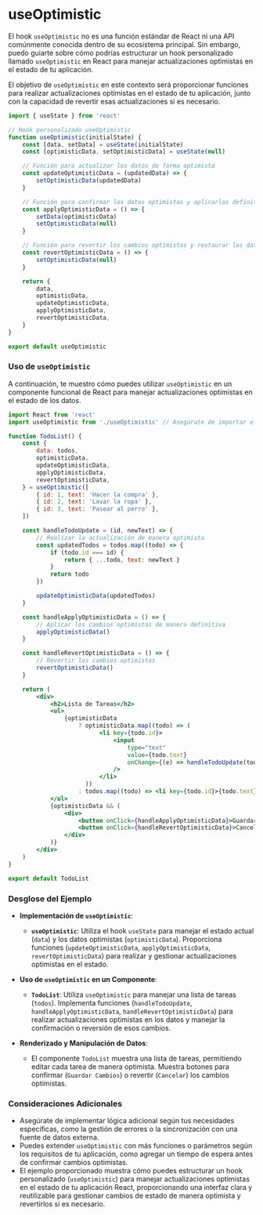 # useOptimistic

El hook `useOptimistic` no es una función estándar de React ni una API comúnmente conocida dentro de su ecosistema principal. Sin embargo, puedo guiarte sobre cómo podrías estructurar un hook personalizado llamado `useOptimistic` en React para manejar actualizaciones optimistas en el estado de tu aplicación.

El objetivo de `useOptimistic` en este contexto será proporcionar funciones para realizar actualizaciones optimistas en el estado de tu aplicación, junto con la capacidad de revertir esas actualizaciones si es necesario.

```jsx
import { useState } from 'react'

// Hook personalizado useOptimistic
function useOptimistic(initialState) {
    const [data, setData] = useState(initialState)
    const [optimisticData, setOptimisticData] = useState(null)

    // Función para actualizar los datos de forma optimista
    const updateOptimisticData = (updatedData) => {
        setOptimisticData(updatedData)
    }

    // Función para confirmar los datos optimistas y aplicarlos definitivamente
    const applyOptimisticData = () => {
        setData(optimisticData)
        setOptimisticData(null)
    }

    // Función para revertir los cambios optimistas y restaurar los datos originales
    const revertOptimisticData = () => {
        setOptimisticData(null)
    }

    return {
        data,
        optimisticData,
        updateOptimisticData,
        applyOptimisticData,
        revertOptimisticData,
    }
}

export default useOptimistic
```

### Uso de `useOptimistic`

A continuación, te muestro cómo puedes utilizar `useOptimistic` en un componente funcional de React para manejar actualizaciones optimistas en el estado de los datos.

```jsx
import React from 'react'
import useOptimistic from './useOptimistic' // Asegúrate de importar el hook desde el archivo correcto

function TodoList() {
    const {
        data: todos,
        optimisticData,
        updateOptimisticData,
        applyOptimisticData,
        revertOptimisticData,
    } = useOptimistic([
        { id: 1, text: 'Hacer la compra' },
        { id: 2, text: 'Lavar la ropa' },
        { id: 3, text: 'Pasear al perro' },
    ])

    const handleTodoUpdate = (id, newText) => {
        // Realizar la actualización de manera optimista
        const updatedTodos = todos.map((todo) => {
            if (todo.id === id) {
                return { ...todo, text: newText }
            }
            return todo
        })

        updateOptimisticData(updatedTodos)
    }

    const handleApplyOptimisticData = () => {
        // Aplicar los cambios optimistas de manera definitiva
        applyOptimisticData()
    }

    const handleRevertOptimisticData = () => {
        // Revertir los cambios optimistas
        revertOptimisticData()
    }

    return (
        <div>
            <h2>Lista de Tareas</h2>
            <ul>
                {optimisticData
                    ? optimisticData.map((todo) => (
                          <li key={todo.id}>
                              <input
                                  type="text"
                                  value={todo.text}
                                  onChange={(e) => handleTodoUpdate(todo.id, e.target.value)}
                              />
                          </li>
                      ))
                    : todos.map((todo) => <li key={todo.id}>{todo.text}</li>)}
            </ul>
            {optimisticData && (
                <div>
                    <button onClick={handleApplyOptimisticData}>Guardar Cambios</button>
                    <button onClick={handleRevertOptimisticData}>Cancelar</button>
                </div>
            )}
        </div>
    )
}

export default TodoList
```

### Desglose del Ejemplo

-   **Implementación de `useOptimistic`**:

    -   **`useOptimistic`**: Utiliza el hook `useState` para manejar el estado actual (`data`) y los datos optimistas (`optimisticData`). Proporciona funciones (`updateOptimisticData`, `applyOptimisticData`, `revertOptimisticData`) para realizar y gestionar actualizaciones optimistas en el estado.

-   **Uso de `useOptimistic` en un Componente**:

    -   **`TodoList`**: Utiliza `useOptimistic` para manejar una lista de tareas (`todos`). Implementa funciones (`handleTodoUpdate`, `handleApplyOptimisticData`, `handleRevertOptimisticData`) para realizar actualizaciones optimistas en los datos y manejar la confirmación o reversión de esos cambios.

-   **Renderizado y Manipulación de Datos**:
    -   El componente `TodoList` muestra una lista de tareas, permitiendo editar cada tarea de manera optimista. Muestra botones para confirmar (`Guardar Cambios`) o revertir (`Cancelar`) los cambios optimistas.

### Consideraciones Adicionales

-   Asegúrate de implementar lógica adicional según tus necesidades específicas, como la gestión de errores o la sincronización con una fuente de datos externa.
-   Puedes extender `useOptimistic` con más funciones o parámetros según los requisitos de tu aplicación, como agregar un tiempo de espera antes de confirmar cambios optimistas.
-   El ejemplo proporcionado muestra cómo puedes estructurar un hook personalizado (`useOptimistic`) para manejar actualizaciones optimistas en el estado de tu aplicación React, proporcionando una interfaz clara y reutilizable para gestionar cambios de estado de manera optimista y revertirlos si es necesario.
